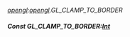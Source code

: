 _[opengl](../../modules/opengl/opengl-module.md):[opengl](../../modules/opengl/opengl-module.md).GL\_CLAMP\_TO\_BORDER_
##### Const GL\_CLAMP\_TO\_BORDER:[Int](../../modules/wonkey/wonkey-types-int.md)
